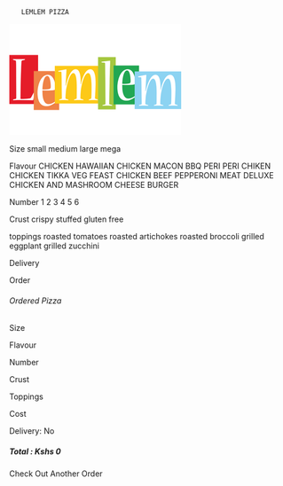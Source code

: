        LEMLEM PIZZA

![](/ASSETS/PHOTO/lemlem.png)

Size small medium large mega

Flavour CHICKEN HAWAIIAN CHICKEN MACON BBQ PERI PERI CHIKEN CHICKEN TIKKA VEG FEAST CHICKEN BEEF PEPPERONI MEAT DELUXE CHICKEN AND MASHROOM CHEESE BURGER

Number 1 2 3 4 5 6

Crust crispy stuffed gluten free

toppings roasted tomatoes roasted artichokes roasted broccoli grilled eggplant grilled zucchini

Delivery

Order

###### Ordered Pizza

Size

Flavour

Number

Crust

Toppings

Cost

Delivery: No

##### Total : Kshs 0

Check Out Another Order
